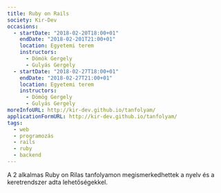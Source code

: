 ```yaml
---
title: Ruby on Rails
society: Kir-Dev
occasions:
  - startDate: "2018-02-20T18:00+01"
    endDate: "2018-02-201T21:00+01"
    location: Egyetemi terem
    instructors:
      - Dömök Gergely
      - Gulyás Gergely
  - startDate: "2018-02-27T18:00+01"
    endDate: "2018-02-27T21:00+01"
    location: Egyetemi terem
    instructors:
      - Dömög Gergely
      - Gulyás Gergely
moreInfoURL: http://kir-dev.github.io/tanfolyam/
applicationFormURL: http://kir-dev.github.io/tanfolyam/
tags:
  - web
  - programozás
  - rails
  - ruby
  - backend
---
```


A 2 alkalmas Ruby on Rilas tanfolyamon megismerkedhettek a nyelv és a keretrendszer adta lehetőségekkel. 
